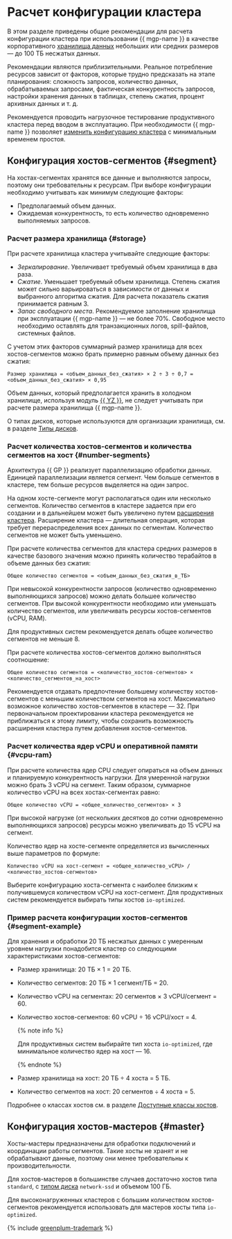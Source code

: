 # Расчет конфигурации кластера

В этом разделе приведены общие рекомендации для расчета конфигурации кластера при использовании {{ mgp-name }} в качестве корпоративного [хранилища данных](https://ru.wikipedia.org/wiki/Хранилище_данных) небольших или средних размеров — до 100 ТБ несжатых данных.

Рекомендации являются приблизительными. Реальное потребление ресурсов зависит от факторов, которые трудно предсказать на этапе планирования: сложность запросов, количество данных, обрабатываемых запросами, фактическая конкурентность запросов, настройки хранения данных в таблицах, степень сжатия, процент архивных данных и т. д.

Рекомендуется проводить нагрузочное тестирование продуктивного кластера перед вводом в эксплуатацию. При необходимости {{ mgp-name }} позволяет [изменить конфигурацию кластера](../operations/cluster-config.md) с минимальным временем простоя.

## Конфигурация хостов-сегментов {#segment}

На хостах-сегментах хранятся все данные и выполняются запросы, поэтому они требовательны к ресурсам. При выборе конфигурации необходимо учитывать как минимум следующие факторы:

* Предполагаемый объем данных.
* Ожидаемая конкурентность, то есть количество одновременно выполняемых запросов.

### Расчет размера хранилища {#storage}

При расчете хранилища кластера учитывайте следующие факторы:

* _Зеркалирование_. Увеличивает требуемый объем хранилища в два раза.
* _Сжатие_. Уменьшает требуемый объем хранилища. Степень сжатия может сильно варьироваться в зависимости от данных и выбранного алгоритма сжатия. Для расчета показатель сжатия принимается равным 3.
* _Запас свободного места_. Рекомендуемое заполнение хранилища при эксплуатации {{ mgp-name }} — не более 70%. Свободное место необходимо оставлять для транзакционных логов, spill-файлов, системных файлов.

С учетом этих факторов суммарный размер хранилища для всех хостов-сегментов можно брать примерно равным объему данных без сжатия:

```text
Размер хранилища = <объем_данных_без_сжатия> × 2 ÷ 3 ÷ 0,7 = <объем_данных_без_сжатия> × 0,95
```

Объем данных, который предполагается хранить в холодном хранилище, используя модуль [{{ YZ }}](../operations/extensions/yezzey.md), не следует учитывать при расчете размера хранилища {{ mgp-name }}.

О типах дисков, которые используются для организации хранилища, см. в разделе [Типы дисков](./storage.md).

### Расчет количества хостов-сегментов и количества сегментов на хост {#number-segments}

Архитектура {{ GP }} реализует параллелизацию обработки данных. Единицей параллелизации является сегмент. Чем больше сегментов в кластере, тем больше ресурсов выделяется на один запрос.

На одном хосте-сегменте могут располагаться один или несколько сегментов. Количество сегментов в кластере задается при его создании и в дальнейшем может быть увеличено путем [расширения кластера](./expand.md). Расширение кластера — длительная операция, которая требует перераспределения всех данных по сегментам. Количество сегментов не может быть уменьшено.

При расчете количества сегментов для кластера средних размеров в качестве базового значения можно принять количество терабайтов в объеме данных без сжатия:

```text
Общее количество сегментов = <объем_данных_без_сжатия_в_ТБ>
```

При невысокой конкурентности запросов (количество одновременно выполняющихся запросов) можно делать большее количество сегментов. При высокой конкурентности необходимо или уменьшать количество сегментов, или увеличивать ресурсы хостов-сегментов (vCPU, RAM).

Для продуктивных систем рекомендуется делать общее количество сегментов не меньше 8.

При расчете количества хостов-сегментов должно выполняться соотношение:

```text
Общее количество сегментов = <количество_хостов-сегментов> × <количество_сегментов_на_хост>
```

Рекомендуется отдавать предпочтение большему количеству хостов-сегментов с меньшим количеством сегментов на хост. Максимально возможное количество хостов-сегментов в кластере — 32. При первоначальном проектировании кластера рекомендуется не приближаться к этому лимиту, чтобы сохранить возможность расширения кластера путем добавления хостов-сегментов.

### Расчет количества ядер vCPU и оперативной памяти {#vcpu-ram}

При расчете количества ядер CPU следует опираться на объем данных и планируемую конкурентность нагрузки.
Для умеренной нагрузки можно брать 3 vCPU на сегмент. Таким образом, суммарное количество vCPU на всех хостах-сегментах равно:

```text
Общее количество vCPU = <общее_количество_сегментов> × 3
```

При высокой нагрузке (от нескольких десятков до сотни одновременно выполняющихся запросов) ресурсы можно увеличивать до 15 vCPU на сегмент.

Количество ядер на хосте-сегменте определяется из вычисленных выше параметров по формуле:

```text
Количество vCPU на хост-сегмент = <общее_количество_vCPU> / <количество_хостов-сегментов>
```

Выберите конфигурацию хоста-сегмента с наиболее близким к получившемуся количеством vCPU на хост-сегмент. Для продуктивных систем рекомендуется выбирать типы хостов `io-optimized`.

### Пример расчета конфигурации хостов-сегментов {#segment-example}

Для хранения и обработки 20 ТБ несжатых данных с умеренным уровнем нагрузки понадобится кластер со следующими характеристиками хостов-сегментов:

* Размер хранилища: 20 ТБ × 1 = 20 ТБ.
* Количество сегментов: 20 ТБ × 1 сегмент/ТБ = 20.
* Количество vCPU на сегментах: 20 сегментов × 3 vCPU/сегмент = 60.
* Количество хостов-сегментов: 60 vCPU ÷ 16 vCPU/хост = 4.

    {% note info %}

    Для продуктивных систем выбирайте тип хоста `io-optimized`, где минимальное количество ядер на хост — 16.

    {% endnote %}

* Размер хранилища на хост: 20 ТБ ÷ 4 хоста = 5 ТБ.
* Количество сегментов на хост: 20 сегментов ÷ 4 хоста = 5.

Подробнее о классах хостов см. в разделе [Доступные классы хостов](./instance-types.md#available-flavors).

## Конфигурация хостов-мастеров {#master}

Хосты-мастеры предназначены для обработки подключений и координации работы сегментов. Такие хосты не хранят и не обрабатывают данные, поэтому они менее требовательны к производительности.

Для хостов-мастеров в большинстве случаев достаточно хостов типа `standard`, с [типом диска](./storage.md) `network-ssd` и объемом 100 ГБ.

Для высоконагруженных кластеров с большим количеством хостов-сегментов рекомендуется использовать для мастеров хосты типа `io-optimized`.

{% include [greenplum-trademark](../../_includes/mdb/mgp/trademark.md) %}
